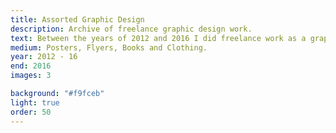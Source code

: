 ```yaml
---
title: Assorted Graphic Design
description: Archive of freelance graphic design work.
text: Between the years of 2012 and 2016 I did freelance work as a graphic designer working in a variety of mediums for a variety of clients.<br><br>The first project highlighted here involved designing a logo system for a music collective in addition to a range of other design work. Poster designs were heavily influenced by the black laser and screenprint signs used in the early 2000s.<br><br>In the second project I explored how to produce unique and low cost merchandise for a band, finding a good solution in the use of bleach on coloured t-shirts.
medium: Posters, Flyers, Books and Clothing.
year: 2012 - 16
end: 2016
images: 3

background: "#f9fceb"
light: true
order: 50
---
```

